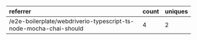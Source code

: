 | referrer                                                          | count | uniques |
| :---------------------------------------------------------------- | :---- | :------ |
| /e2e-boilerplate/webdriverio-typescript-ts-node-mocha-chai-should | 4     | 2       |